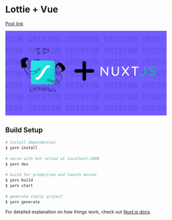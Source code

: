 # Lottie + Vue

[Post link](https://criston.codes/blog/add-lottie-svg-animation-to-vue)

![Lottie+vue](./vuelottie.png)

## Build Setup

```bash
# install dependencies
$ yarn install

# serve with hot reload at localhost:3000
$ yarn dev

# build for production and launch server
$ yarn build
$ yarn start

# generate static project
$ yarn generate
```

For detailed explanation on how things work, check out [Nuxt.js docs](https://nuxtjs.org).
